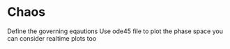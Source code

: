 # Chaos
Define the governing eqautions
Use ode45 file to plot the phase space
you can consider realtime plots too
